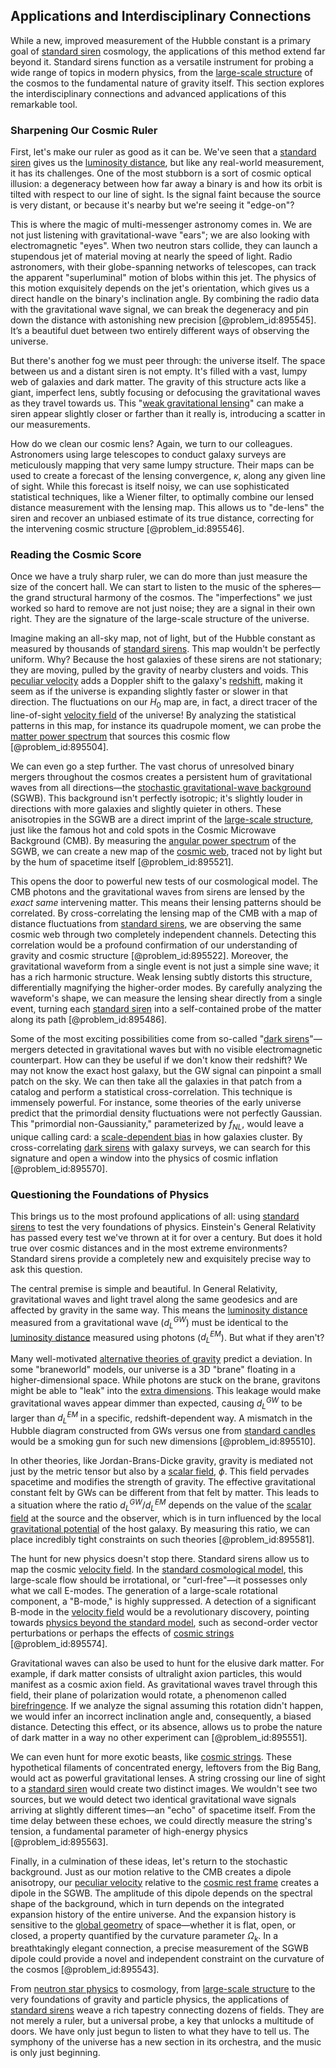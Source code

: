 ## Applications and Interdisciplinary Connections

While a new, improved measurement of the Hubble constant is a primary goal of [standard siren](@article_id:143677) cosmology, the applications of this method extend far beyond it. Standard sirens function as a versatile instrument for probing a wide range of topics in modern physics, from the [large-scale structure](@article_id:158496) of the cosmos to the fundamental nature of gravity itself. This section explores the interdisciplinary connections and advanced applications of this remarkable tool.

### Sharpening Our Cosmic Ruler

First, let's make our ruler as good as it can be. We've seen that a [standard siren](@article_id:143677) gives us the [luminosity distance](@article_id:158938), but like any real-world measurement, it has its challenges. One of the most stubborn is a sort of cosmic optical illusion: a degeneracy between how far away a binary is and how its orbit is tilted with respect to our line of sight. Is the signal faint because the source is very distant, or because it's nearby but we're seeing it "edge-on"?

This is where the magic of multi-messenger astronomy comes in. We are not just listening with gravitational-wave "ears"; we are also looking with electromagnetic "eyes". When two neutron stars collide, they can launch a stupendous jet of material moving at nearly the speed of light. Radio astronomers, with their globe-spanning networks of telescopes, can track the apparent "superluminal" motion of blobs within this jet. The physics of this motion exquisitely depends on the jet's orientation, which gives us a direct handle on the binary's inclination angle. By combining the radio data with the gravitational wave signal, we can break the degeneracy and pin down the distance with astonishing new precision [@problem_id:895545]. It’s a beautiful duet between two entirely different ways of observing the universe.

But there's another fog we must peer through: the universe itself. The space between us and a distant siren is not empty. It's filled with a vast, lumpy web of galaxies and dark matter. The gravity of this structure acts like a giant, imperfect lens, subtly focusing or defocusing the gravitational waves as they travel towards us. This "[weak gravitational lensing](@article_id:159721)" can make a siren appear slightly closer or farther than it really is, introducing a scatter in our measurements.

How do we clean our cosmic lens? Again, we turn to our colleagues. Astronomers using large telescopes to conduct galaxy surveys are meticulously mapping that very same lumpy structure. Their maps can be used to create a forecast of the lensing convergence, $\kappa$, along any given line of sight. While this forecast is itself noisy, we can use sophisticated statistical techniques, like a Wiener filter, to optimally combine our lensed distance measurement with the lensing map. This allows us to "de-lens" the siren and recover an unbiased estimate of its true distance, correcting for the intervening cosmic structure [@problem_id:895546].

### Reading the Cosmic Score

Once we have a truly sharp ruler, we can do more than just measure the size of the concert hall. We can start to listen to the music of the spheres—the grand structural harmony of the cosmos. The "imperfections" we just worked so hard to remove are not just noise; they are a signal in their own right. They are the signature of the large-scale structure of the universe.

Imagine making an all-sky map, not of light, but of the Hubble constant as measured by thousands of [standard sirens](@article_id:157313). This map wouldn't be perfectly uniform. Why? Because the host galaxies of these sirens are not stationary; they are moving, pulled by the gravity of nearby clusters and voids. This [peculiar velocity](@article_id:157470) adds a Doppler shift to the galaxy's [redshift](@article_id:159451), making it seem as if the universe is expanding slightly faster or slower in that direction. The fluctuations on our $H_0$ map are, in fact, a direct tracer of the line-of-sight [velocity field](@article_id:270967) of the universe! By analyzing the statistical patterns in this map, for instance its quadrupole moment, we can probe the [matter power spectrum](@article_id:160913) that sources this cosmic flow [@problem_id:895504].

We can even go a step further. The vast chorus of unresolved binary mergers throughout the cosmos creates a persistent hum of gravitational waves from all directions—the [stochastic gravitational-wave background](@article_id:201680) (SGWB). This background isn't perfectly isotropic; it's slightly louder in directions with more galaxies and slightly quieter in others. These anisotropies in the SGWB are a direct imprint of the [large-scale structure](@article_id:158496), just like the famous hot and cold spots in the Cosmic Microwave Background (CMB). By measuring the [angular power spectrum](@article_id:160631) of the SGWB, we can create a new map of the [cosmic web](@article_id:161548), traced not by light but by the hum of spacetime itself [@problem_id:895521].

This opens the door to powerful new tests of our cosmological model. The CMB photons and the gravitational waves from sirens are lensed by the *exact same* intervening matter. This means their lensing patterns should be correlated. By cross-correlating the lensing map of the CMB with a map of distance fluctuations from [standard sirens](@article_id:157313), we are observing the same cosmic web through two completely independent channels. Detecting this correlation would be a profound confirmation of our understanding of gravity and cosmic structure [@problem_id:895522]. Moreover, the gravitational waveform from a single event is not just a simple sine wave; it has a rich harmonic structure. Weak lensing subtly distorts this structure, differentially magnifying the higher-order modes. By carefully analyzing the waveform's shape, we can measure the lensing shear directly from a single event, turning each [standard siren](@article_id:143677) into a self-contained probe of the matter along its path [@problem_id:895486].

Some of the most exciting possibilities come from so-called "[dark sirens](@article_id:157545)"—mergers detected in gravitational waves but with no visible electromagnetic counterpart. How can they be useful if we don't know their redshift? We may not know the exact host galaxy, but the GW signal can pinpoint a small patch on the sky. We can then take all the galaxies in that patch from a catalog and perform a statistical cross-correlation. This technique is immensely powerful. For instance, some theories of the early universe predict that the primordial density fluctuations were not perfectly Gaussian. This "primordial non-Gaussianity," parameterized by $f_{NL}$, would leave a unique calling card: a [scale-dependent bias](@article_id:157714) in how galaxies cluster. By cross-correlating [dark sirens](@article_id:157545) with galaxy surveys, we can search for this signature and open a window into the physics of cosmic inflation [@problem_id:895570].

### Questioning the Foundations of Physics

This brings us to the most profound applications of all: using [standard sirens](@article_id:157313) to test the very foundations of physics. Einstein's General Relativity has passed every test we've thrown at it for over a century. But does it hold true over cosmic distances and in the most extreme environments? Standard sirens provide a completely new and exquisitely precise way to ask this question.

The central premise is simple and beautiful. In General Relativity, gravitational waves and light travel along the same geodesics and are affected by gravity in the same way. This means the [luminosity distance](@article_id:158938) measured from a gravitational wave ($d_L^{GW}$) must be identical to the [luminosity distance](@article_id:158938) measured using photons ($d_L^{EM}$). But what if they aren't?

Many well-motivated [alternative theories of gravity](@article_id:158174) predict a deviation. In some "braneworld" models, our universe is a 3D "brane" floating in a higher-dimensional space. While photons are stuck on the brane, gravitons might be able to "leak" into the [extra dimensions](@article_id:160325). This leakage would make gravitational waves appear dimmer than expected, causing $d_L^{GW}$ to be larger than $d_L^{EM}$ in a specific, redshift-dependent way. A mismatch in the Hubble diagram constructed from GWs versus one from [standard candles](@article_id:157615) would be a smoking gun for such new dimensions [@problem_id:895510].

In other theories, like Jordan-Brans-Dicke gravity, gravity is mediated not just by the metric tensor but also by a [scalar field](@article_id:153816), $\phi$. This field pervades spacetime and modifies the strength of gravity. The effective gravitational constant felt by GWs can be different from that felt by matter. This leads to a situation where the ratio $d_L^{GW}/d_L^{EM}$ depends on the value of the [scalar field](@article_id:153816) at the source and the observer, which is in turn influenced by the local [gravitational potential](@article_id:159884) of the host galaxy. By measuring this ratio, we can place incredibly tight constraints on such theories [@problem_id:895581].

The hunt for new physics doesn't stop there. Standard sirens allow us to map the cosmic [velocity field](@article_id:270967). In the [standard cosmological model](@article_id:159339), this large-scale flow should be irrotational, or "curl-free"—it possesses only what we call E-modes. The generation of a large-scale rotational component, a "B-mode," is highly suppressed. A detection of a significant B-mode in the [velocity field](@article_id:270967) would be a revolutionary discovery, pointing towards [physics beyond the standard model](@article_id:149954), such as second-order vector perturbations or perhaps the effects of [cosmic strings](@article_id:142518) [@problem_id:895574].

Gravitational waves can also be used to hunt for the elusive dark matter. For example, if dark matter consists of ultralight axion particles, this would manifest as a cosmic axion field. As gravitational waves travel through this field, their plane of polarization would rotate, a phenomenon called [birefringence](@article_id:166752). If we analyze the signal assuming this rotation didn't happen, we would infer an incorrect inclination angle and, consequently, a biased distance. Detecting this effect, or its absence, allows us to probe the nature of dark matter in a way no other experiment can [@problem_id:895551].

We can even hunt for more exotic beasts, like [cosmic strings](@article_id:142518). These hypothetical filaments of concentrated energy, leftovers from the Big Bang, would act as powerful gravitational lenses. A string crossing our line of sight to a [standard siren](@article_id:143677) would create two distinct images. We wouldn't see two sources, but we would detect two identical gravitational wave signals arriving at slightly different times—an "echo" of spacetime itself. From the time delay between these echoes, we could directly measure the string's tension, a fundamental parameter of high-energy physics [@problem_id:895563].

Finally, in a culmination of these ideas, let's return to the stochastic background. Just as our motion relative to the CMB creates a dipole anisotropy, our [peculiar velocity](@article_id:157470) relative to the [cosmic rest frame](@article_id:194339) creates a dipole in the SGWB. The amplitude of this dipole depends on the spectral shape of the background, which in turn depends on the integrated expansion history of the entire universe. And the expansion history is sensitive to the [global geometry](@article_id:197012) of space—whether it is flat, open, or closed, a property quantified by the curvature parameter $\Omega_k$. In a breathtakingly elegant connection, a precise measurement of the SGWB dipole could provide a novel and independent constraint on the curvature of the cosmos [@problem_id:895543].

From [neutron star physics](@article_id:195293) to cosmology, from [large-scale structure](@article_id:158496) to the very foundations of gravity and particle physics, the applications of [standard sirens](@article_id:157313) weave a rich tapestry connecting dozens of fields. They are not merely a ruler, but a universal probe, a key that unlocks a multitude of doors. We have only just begun to listen to what they have to tell us. The symphony of the universe has a new section in its orchestra, and the music is only just beginning.